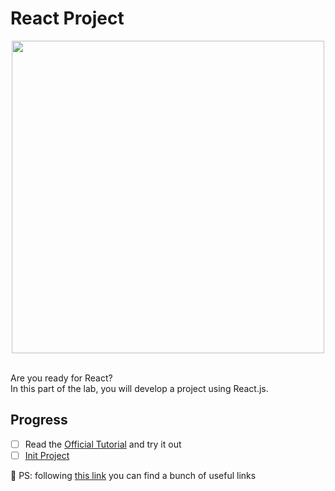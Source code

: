 # React Project

<div align="center">
  <img src="https://icon-library.com/images/react-icon/react-icon-11.jpg" width="500">
</div>
<br/>

Are you ready for React?<br/>
In this part of the lab, you will develop a project using React.js. <br/>

## Progress
- [ ] Read the [Official Tutorial](https://ru.reactjs.org/docs/getting-started.html) and try it out
- [ ] [Init Project](./init.md)

🔮 PS: following [this link](../useful_links.md) you can find a bunch of useful links
